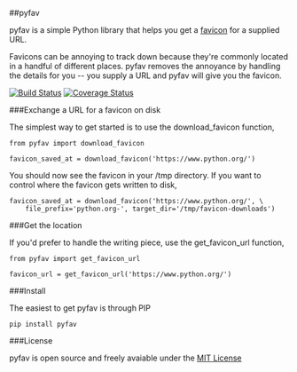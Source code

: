 ##pyfav


pyfav is a simple Python library that helps you get a [favicon](http://en.wikipedia.org/wiki/Favicon) for a supplied URL.

Favicons can be annoying to track down because they're commonly located in a handful of different places. pyfav removes the annoyance by handling the details for you -- you supply a URL and pyfav will give you the favicon.

[![Build Status](https://travis-ci.org/phillipsm/pyfav.svg?branch=master)](https://travis-ci.org/phillipsm/pyfav)
[![Coverage Status](https://coveralls.io/repos/phillipsm/pyfav/badge.png?branch=master)](https://coveralls.io/r/phillipsm/pyfav?branch=master)

###Exchange a URL for a favicon on disk

The simplest way to get started is to use the download_favicon function,

````
from pyfav import download_favicon

favicon_saved_at = download_favicon('https://www.python.org/')
````

You should now see the favicon in your /tmp directory. If you want to control where the favicon gets written to disk,

````
favicon_saved_at = download_favicon('https://www.python.org/', \
	file_prefix='python.org-', target_dir='/tmp/favicon-downloads')
````


###Get the location

If you'd prefer to handle the writing piece, use the get_favicon_url function,
````
from pyfav import get_favicon_url

favicon_url = get_favicon_url('https://www.python.org/')
````


###Install

The easiest to get pyfav is through PIP

````
pip install pyfav
````


###License

pyfav is open source and freely avaiable under the [MIT License](http://opensource.org/licenses/MIT)